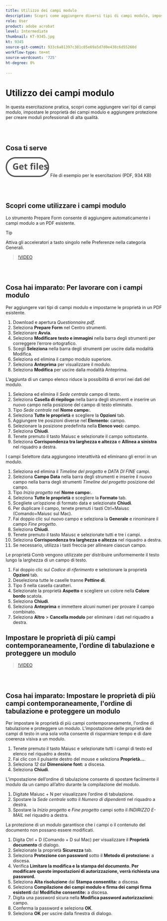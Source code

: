```yaml
---
title: Utilizzo dei campi modulo
description: Scopri come aggiungere diversi tipi di campi modulo, impostare le proprietà dei campi modulo e aggiungere protezione per creare moduli professionali di alta qualità
role: User
product: adobe acrobat
level: Intermediate
thumbnail: KT-9345.jpg
kt: 9345
source-git-commit: 933c6a81397c381c05e69a5d7d0e438c6d55260d
workflow-type: tm+mt
source-wordcount: '725'
ht-degree: 0%

---
```


# Utilizzo dei campi modulo

In questa esercitazione pratica, scopri come aggiungere vari tipi di campi modulo, impostare le proprietà dei campi modulo e aggiungere protezione per creare moduli professionali di alta qualità.

<br> 

## Cosa ti serve

[![Ottieni file](../assets/Getfiles.svg)](../assets/Questionnaire.pdf)
File di esempio per le esercitazioni (PDF, 934 KB)

<br> 

## Scopri come utilizzare i campi modulo

Lo strumento Prepare Form consente di aggiungere automaticamente i campi modulo a un PDF esistente.

>[!TIP]
>
>Attiva gli acceleratori a tasto singolo nelle Preferenze nella categoria Generali.

>[!VIDEO](https://video.tv.adobe.com/v/340084?hidetitle=true)

<br> 

## Cosa hai imparato: Per lavorare con i campi modulo

Per aggiungere vari tipi di campi modulo e impostarne le proprietà in un PDF esistente.

1. Download e apertura *Questionnaire.pdf*.
1. Seleziona **Prepare Form** nel Centro strumenti.
1. Selezionare **Avvia**.
1. Seleziona **Modificare testo e immagini** nella barra degli strumenti per correggere l’errore ortografico.
1. Scegli **Seleziona** nella barra degli strumenti per uscire dalla modalità Modifica.
1. Seleziona ed elimina il campo modulo superiore.
1. Seleziona **Anteprima** per visualizzare il modulo.
1. Seleziona **Modifica** per uscire dalla modalità Anteprima.

L’aggiunta di un campo elenco riduce la possibilità di errori nei dati del modulo.

1. Seleziona ed elimina il *Sede centrale* campo di testo.
1. Seleziona **Casella di riepilogo** nella barra degli strumenti e inserire un nuovo campo nella posizione del campo di testo eliminato.
1. Tipo *Sede centrale* nel **Nome campo:**.
1. Seleziona **Tutte le proprietà** e scegliere la **Opzioni** tab.
1. Aggiungere tre posizioni diverse nel **Elemento:** campo.
1. Selezionare la posizione predefinita nella **Elenco voci:** campo.
1. Seleziona **Chiudi**.
1. Tenete premuto il tasto Maiusc e selezionate il campo sottostante.
1. Seleziona **Corrispondenza tra larghezza e altezza** e **Allinea a sinistra** nel riquadro a destra.

I campi Selettore data aggiungono interattività ed eliminano gli errori in un modulo.

1. Seleziona ed elimina il *Timeline del progetto* e *DATA DI FINE* campi.
1. Seleziona **Campo Data** nella barra degli strumenti e inserire il nuovo campo nella barra degli strumenti *Timeline del progetto* posizione del campo.
1. Tipo *Inizio progetto* nel **Nome campo:**.
1. Seleziona **Tutte le proprietà** e scegliere la **Formato** tab.
1. Scegliete un’opzione di formato data e selezionate **Chiudi**.
1. Per duplicare il campo, tenete premuti i tasti Ctrl+Maiusc (Comando+Maiusc sul Mac).
1. Fai doppio clic sul nuovo campo e seleziona la **Generale** e rinominare il campo *Fine progetto*.
1. Seleziona **Chiudi**.
1. Tenete premuto il tasto Maiusc e selezionate tutti e tre i campi.
1. Seleziona **Corrispondenza tra larghezza e altezza** nel riquadro a destra.
1. Se necessario, utilizza i tasti freccia per allineare ciascun campo.

Le proprietà Comb vengono utilizzate per distribuire uniformemente il testo lungo la larghezza di un campo di testo.

1. Fai doppio clic sul *Codice di riferimento* e selezionare la proprietà **Opzioni** tab.
1. Deseleziona tutte le caselle tranne **Pettine di**.
1. Tipo *5* nella casella caratteri.
1. Selezionate la proprietà **Aspetto** e scegliere un colore nella **Colore bordo** scatola.
1. Seleziona **Chiudi**.
1. Seleziona **Anteprima** e immettere alcuni numeri per provare il campo combinato.
1. Seleziona **Altro** > **Cancella modulo** per eliminare i dati nel riquadro a destra.

## Impostare le proprietà di più campi contemporaneamente, l’ordine di tabulazione e proteggere un modulo

>[!VIDEO](https://video.tv.adobe.com/v/340096?hidetitle=true)

<br> 

## Cosa hai imparato: Impostare le proprietà di più campi contemporaneamente, l&#39;ordine di tabulazione e proteggere un modulo

Per impostare le proprietà di più campi contemporaneamente, l&#39;ordine di tabulazione e proteggere un modulo. L’impostazione delle proprietà dei campi di testo in una sola volta consente di risparmiare tempo e di dare coerenza visiva a un modulo.

1. Tenete premuto il tasto Maiusc e selezionate tutti i campi di testo ed elenco nel riquadro a destra.
1. Fai clic con il pulsante destro del mouse e seleziona **Proprietà...**.
1. Seleziona *12* dal **Dimensione font:** a discesa.
1. Seleziona **Chiudi**.

L’impostazione dell’ordine di tabulazione consente di spostare facilmente il modulo da un campo all’altro durante la compilazione del modulo.

1. Digitate Maiusc + N per visualizzare l’ordine di tabulazione.
1. Spostare la *Sede centrale* sotto il *Numero di dipendenti* nel riquadro a destra.
1. Spostare la *Inizio progetto* e *Fine progetto* campi sotto il *INDIRIZZO E-MAIL* nel riquadro a destra.

La protezione di un modulo garantisce che i campi o il contenuto del documento non possano essere modificati.

1. Digita Ctrl + D (Comando + D sul Mac) per visualizzare il **Proprietà documento** di dialogo.
1. Selezionate la proprietà **Sicurezza** tab.
1. Seleziona **Protezione con password** sotto il **Metodo di protezione:** a discesa.
1. Verifica **Limitare la modifica e la stampa del documento. Per modificare queste impostazioni di autorizzazione, verrà richiesta una password.**
1. Seleziona **Alta risoluzione** dal **Stampa consentita:** a discesa.
1. Seleziona **Compilazione dei campi modulo e firma dei campi firma esistenti** dal **Modifiche consentite:** a discesa.
1. Digita una password sicura nella **Modifica password autorizzazioni:** campo.
1. Conferma la password e seleziona **OK**.
1. Seleziona **OK** per uscire dalla finestra di dialogo.